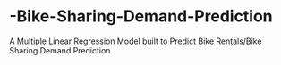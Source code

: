 # -Bike-Sharing-Demand-Prediction
A Multiple Linear Regression Model built to Predict Bike Rentals/Bike Sharing Demand Prediction
